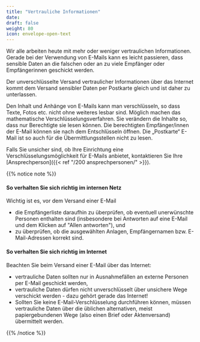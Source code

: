 ```yaml
---
title: "Vertrauliche Informationen"
date: 
draft: false
weight: 80
icon: envelope-open-text
---
```


Wir alle arbeiten heute mit mehr oder weniger vertraulichen Informationen. Gerade bei der Verwendung von E-Mails kann es leicht passieren, dass sensible Daten an die falschen oder an zu viele Empfänger oder Empfängerinnen geschickt werden.



Der unverschlüsselte Versand vertraulicher Informationen über das Internet kommt dem Versand sensibler Daten per Postkarte gleich und ist daher zu unterlassen.

Den Inhalt und Anhänge von E-Mails kann man verschlüsseln, so dass Texte, Fotos etc. nicht ohne weiteres lesbar sind. Möglich machen das mathematische Verschlüsselungsverfahren. Sie verändern die Inhalte so, dass nur Berechtigte sie lesen können. Die berechtigten Empfänger/innen der E-Mail können sie nach dem Entschlüsseln öffnen. Die „Postkarte“ E-Mail ist so auch für die Übermittlungsstellen nicht zu lesen.

Falls Sie unsicher sind, ob Ihre Einrichtung eine Verschlüsselungsmöglichkeit für E-Mails anbietet, kontaktieren Sie Ihre [Ansprechperson]({{< ref "/200 ansprechpersonen/" >}}).

{{% notice note %}}

#### So verhalten Sie sich richtig im internen Netz

Wichtig ist es, vor dem Versand einer E-Mail

- die Empfängerliste daraufhin zu überprüfen, ob eventuell unerwünschte Personen enthalten sind (insbesondere bei Antworten auf eine E-Mail und dem Klicken auf "Allen antworten"), und
- zu überprüfen, ob die ausgewählten Anlagen, Empfängernamen bzw. E-Mail-Adressen korrekt sind.

#### So verhalten Sie sich richtig im Internet

Beachten Sie beim Versand einer E-Mail über das Internet:

- vertrauliche Daten sollten nur in Ausnahmefällen an externe Personen per E-Mail geschickt werden,
- vertrauliche Daten dürfen nicht unverschlüsselt über unsichere Wege verschickt werden - dazu gehört gerade das Internet!
- Sollten Sie keine E-Mail-Verschlüsselung durchführen können, müssen vertrauliche Daten über die üblichen alternativen, meist papiergebundenen Wege (also einen Brief oder Aktenversand) übermittelt werden.

{{% /notice %}}